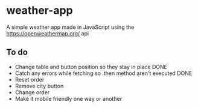 # weather-app
A simple weather app made in JavaScript using the https://openweathermap.org/ api

## To do
- Change table and button position so they stay in place DONE
- Catch any errors while fetching so .then method aren't executed DONE
- Reset order
- Remove city button
- Change order
- Make it mobile friendly one way or another